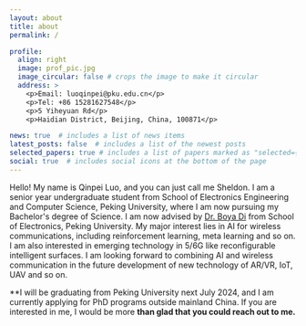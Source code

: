 ```yaml
---
layout: about
title: about
permalink: /

profile:
  align: right
  image: prof_pic.jpg
  image_circular: false # crops the image to make it circular
  address: >
    <p>Email: luoqinpei@pku.edu.cn</p>
    <p>Tel: +86 15281627548</p>
    <p>5 Yiheyuan Rd</p>
    <p>Haidian District, Beijing, China, 100871</p>

news: true  # includes a list of news items
latest_posts: false  # includes a list of the newest posts
selected_papers: true # includes a list of papers marked as "selected={true}"
social: true  # includes social icons at the bottom of the page
---
```


Hello! My name is Qinpei Luo, and you can just call me Sheldon. I am a senior year undergraduate student from School of Electronics Engineering and Computer Science, Peking University, where I am now pursuing my Bachelor's degree of Science. I am now advised by [Dr. Boya Di](https://ele.pku.edu.cn/dzxxen/info/1023/1583.htm) from School of Electronics, Peking University. My major interest lies in AI for wireless communications, including reinforcement learning, meta learning and so on. I am also interested in emerging technology in 5/6G like reconfigurable intelligent surfaces. I am looking forward to combining AI and wireless communication in the future development of new technology of AR/VR, IoT, UAV and so on.

**I will be graduating from Peking University next July 2024, and I am currently applying for PhD programs outside mainland China. If you are interested in me, I would be more **than glad that you could reach out to me.**

<!-- Put your address / P.O. box / other info right below your picture. You can also disable any of these elements by editing `profile` property of the YAML header of your `_pages/about.md`. Edit `_bibliography/papers.bib` and Jekyll will render your [publications page](/al-folio/publications/) automatically.

Link to your social media connections, too. This theme is set up to use [Font Awesome icons](http://fortawesome.github.io/Font-Awesome/) and [Academicons](https://jpswalsh.github.io/academicons/), like the ones below. Add your Facebook, Twitter, LinkedIn, Google Scholar, or just disable all of them. -->
